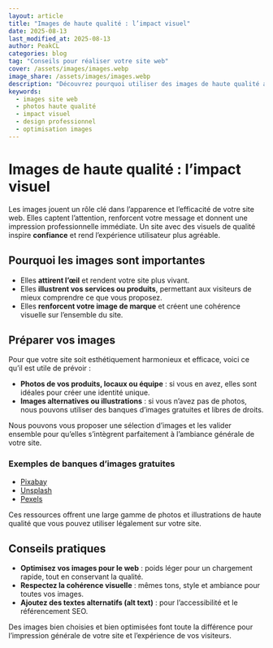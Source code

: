 ```yaml
---
layout: article
title: "Images de haute qualité : l’impact visuel"
date: 2025-08-13
last_modified_at: 2025-08-13
author: PeakCL
categories: blog
tag: "Conseils pour réaliser votre site web"
cover: /assets/images/images.webp
image_share: /assets/images/images.webp
description: "Découvrez pourquoi utiliser des images de haute qualité améliore l’impact visuel de votre site web et renforce la confiance de vos visiteurs."
keywords:
  - images site web
  - photos haute qualité
  - impact visuel
  - design professionnel
  - optimisation images
---
```


# Images de haute qualité : l’impact visuel

Les images jouent un rôle clé dans l’apparence et l’efficacité de votre site web. Elles captent l’attention, renforcent votre message et donnent une impression professionnelle immédiate. Un site avec des visuels de qualité inspire **confiance** et rend l’expérience utilisateur plus agréable.  

## Pourquoi les images sont importantes

- Elles **attirent l’œil** et rendent votre site plus vivant.  
- Elles **illustrent vos services ou produits**, permettant aux visiteurs de mieux comprendre ce que vous proposez.  
- Elles **renforcent votre image de marque** et créent une cohérence visuelle sur l’ensemble du site.  

## Préparer vos images

Pour que votre site soit esthétiquement harmonieux et efficace, voici ce qu’il est utile de prévoir :  
- **Photos de vos produits, locaux ou équipe** : si vous en avez, elles sont idéales pour créer une identité unique.  
- **Images alternatives ou illustrations** : si vous n’avez pas de photos, nous pouvons utiliser des banques d’images gratuites et libres de droits.  

Nous pouvons vous proposer une sélection d’images et les valider ensemble pour qu’elles s’intègrent parfaitement à l’ambiance générale de votre site.  

### Exemples de banques d’images gratuites

- [Pixabay](https://pixabay.com/fr/)  
- [Unsplash](https://unsplash.com/)  
- [Pexels](https://www.pexels.com/fr-fr/)  

Ces ressources offrent une large gamme de photos et illustrations de haute qualité que vous pouvez utiliser légalement sur votre site.  

## Conseils pratiques

- **Optimisez vos images pour le web** : poids léger pour un chargement rapide, tout en conservant la qualité.  
- **Respectez la cohérence visuelle** : mêmes tons, style et ambiance pour toutes vos images.  
- **Ajoutez des textes alternatifs (alt text)** : pour l’accessibilité et le référencement SEO.  

Des images bien choisies et bien optimisées font toute la différence pour l’impression générale de votre site et l’expérience de vos visiteurs.  
